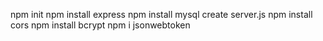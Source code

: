  npm init
 npm install express
 npm install mysql
 create server.js
 npm install cors
 npm install bcrypt
    npm i jsonwebtoken